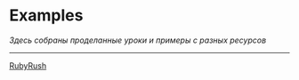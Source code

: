 # Examples
*Здесь собраны проделанные уроки и примеры с разных ресурсов*
___
[RubyRush](http://github.com/bluesbaker/ruby_basics/examples/rubyrush)